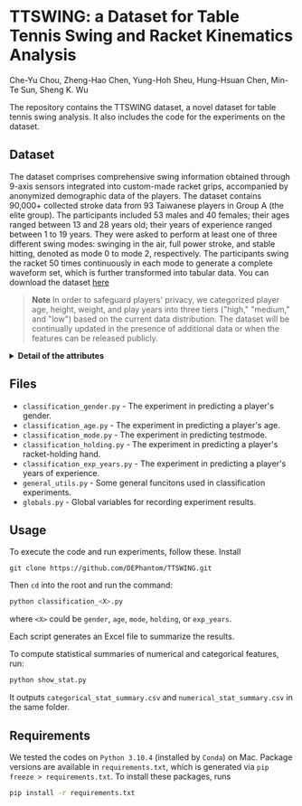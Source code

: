 # TTSWING: a Dataset for Table Tennis Swing and Racket Kinematics Analysis

Che-Yu Chou, Zheng-Hao Chen, Yung-Hoh Sheu, Hung-Hsuan Chen, Min-Te Sun, Sheng K. Wu

The repository contains the TTSWING dataset, a novel dataset for table tennis swing analysis. It also includes the code for the experiments on the dataset.

## Dataset
The dataset comprises comprehensive swing information obtained through 9-axis sensors integrated into custom-made racket grips, accompanied by anonymized demographic data of the players. The dataset contains 90,000+ collected stroke data from 93 Taiwanese players in Group A (the elite group). The participants included 53 males and 40 females; their ages ranged between 13 and 28 years old; their years of experience ranged between 1 to 19 years. They were asked to perform at least one of three different swing modes: swinging in the air, full power stroke, and stable hitting, denoted as mode 0 to mode 2, respectively. The participants swing the racket 50 times continuously in each mode to generate a complete waveform set, which is further transformed into tabular data. You can download the dataset [here](https://github.com/DEPhantom/DART_project/tree/main/Code/dataset)

> **Note**
> In order to safeguard players' privacy, we categorized player age, height, weight, and play years into three tiers ("high," "medium," and "low") based on the current data distribution. The dataset will be continually updated in the presence of additional data or when the features can be released publicly.

<details>
  <summary><b>Detail of the attributes</b></summary>
  
  | Field              | Description |
  |--------------------|-------------|
  | id                 | An unique ID to identify players |
  | date               | The data collected date|
  | testmode           | Three testing modes: swing in the air, full power stroke, and stable hitting, with values 0, 1, and 2 |
  | teststage          | This value is only useful when testmode is 1. The values 1 to 3 represent three different ball speeds served by the serving machine |
  | fileindex          | The round that the player performs the swing |
  | count              | The count of swings in this round |
  | ax_mean            | The mean of x-axis acceleration |
  | ay_mean            | The mean of y-axis acceleration |
  | az_mean            | The mean of z-axis acceleration |
  | gx_mean            | The mean of x-axis angular velocity |
  | gy_mean            | The mean of y-axis angular velocity |
  | gz_mean            | The mean of z-axis angular velocity |
  | ax_var             | The variance of x-axis acceleration |
  | ay_var             | The variance of y-axis acceleration |
  | az_var             | The variance of z-axis acceleration |
  | gx_var             | The variance of x-axis angular velocity |
  | gy_var             | The variance of y-axis angular velocity |
  | gz_var             | The variance of z-axis angular velocity |
  | ax_rms             | The root mean square of x-axis acceleration |
  | ay_rms             | The root mean square of y-axis acceleration |
  | az_rms             | The root mean square of z-axis acceleration |
  | gx_rms             | The root mean square of x-axis angular velocity |
  | gy_rms             | The root mean square of y-axis angular velocity |
  | gz_rms             | The root mean square of z-axis angular velocity |
  | a_max              | The maximum value of the square root of the acceleration per swing |
  | a_mean             | The mean of the square root of acceleration per swing |
  | a_min              | The minimum value of the square root of acceleration per swing |
  | g_max              | The maximum value of the square root of the angular velocity in each swing |
  | g_mean             | The mean of the square root of the angular velocity in each swing |
  | g_min              | The minimum value of the square root of the angular velocity in each swing |
  | a_fft              | The Fourier transform of the acceleration |
  | g_fft              | The Fourier transform of the angular velocity |
  | a_psdx             | The power spectral density of the acceleration |
  | g_psdx             | The power spectral density of the angular velocity |
  | a_kurt             | The kurtosis of the acceleration |
  | g_kurt             | The kurtosis of the angular velocity |
  | a_skewn            | The skewness of the acceleration |
  | g_skewn            | The skewness of the angular velocity |
  | a_entropy          | The spectral entropy of the acceleration |
  | g_entropy          | The spectral entropy of the angular velocity |
  | gender             | The gender of the player: 1 for males and 0 for females. |
  | age                | The age of the player |
  | play years         | Number of years players have played ball games |
  | height             | The height of the player |
  | weight             | The weight of the player |
  | handedness         | Player’s dominant hand: 1 for the right hand; 0 for the left hand |
  | hold racket handed | The hand holds the racket: 1 for the right hand and 0 for the left hand |
  
</details>

## Files

- `classification_gender.py` - The experiment in predicting a player's gender.
- `classification_age.py` - The experiment in predicting a player's age.
- `classification_mode.py` - The experiment in predicting testmode.
- `classification_holding.py` - The experiment in predicting a player's racket-holding hand.
- `classification_exp_years.py` - The experiment in predicting a player's years of experience.
- `general_utils.py` - Some general funcitons used in classification experiments.
- `globals.py` - Global variables for recording experiment results.

## Usage
To execute the code and run experiments, follow these.
Install
```Shell
git clone https://github.com/DEPhantom/TTSWING.git
```
Then `cd` into the root and run the command:
```Python
python classification_<X>.py
```
where `<X>` could be `gender`, `age`, `mode`, `holding`, or `exp_years`.

Each script generates an Excel file to summarize the results.

To compute statistical summaries of numerical and categorical features, run:
```Python
python show_stat.py
```

It outputs `categorical_stat_summary.csv` and `numerical_stat_summary.csv` in the same folder.

## Requirements
We tested the codes on `Python 3.10.4` (installed by `Conda`) on Mac. Package versions are available in `requirements.txt`, which is generated via `pip freeze > requirements.txt`. To install these packages, runs

```sh
pip install -r requirements.txt
```
